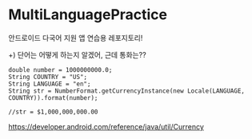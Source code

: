 # MultiLanguagePractice
안드로이드 다국어 지원 앱 연습용 레포지토리!

+) 단어는 어떻게 하는지 알겠어, 근데 통화는??
```
double number = 1000000000.0;
String COUNTRY = "US";
String LANGUAGE = "en";
String str = NumberFormat.getCurrencyInstance(new Locale(LANGUAGE, COUNTRY)).format(number);

//str = $1,000,000,000.00
```

https://developer.android.com/reference/java/util/Currency

